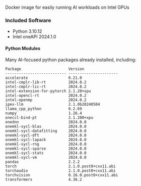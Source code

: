 Docker image for easily running AI workloads on Intel GPUs

### Included Software

* Python 3.10.12
* Intel oneAPI 2024.1.0

#### Python Modules

Many AI-focused python packages already installed, including:

```
Package                     Version
--------------------------- ----------------------
accelerate                  0.21.0
intel-cmplr-lib-rt          2024.0.2
intel-cmplr-lic-rt          2024.0.2
intel-extension-for-pytorch 2.1.20+xpu
intel-opencl-rt             2024.0.2
intel-openmp                2024.0.2
ipex-llm                    2.1.0b20240504
llama_cpp_python            0.2.69
numpy                       1.26.4
oneccl-bind-pt              2.1.200+xpu
onednn                      2024.0.0
onemkl-sycl-blas            2024.0.0
onemkl-sycl-datafitting     2024.0.0
onemkl-sycl-dft             2024.0.0
onemkl-sycl-lapack          2024.0.0
onemkl-sycl-rng             2024.0.0
onemkl-sycl-sparse          2024.0.0
onemkl-sycl-stats           2024.0.0
onemkl-sycl-vm              2024.0.0
pandas                      2.2.2
torch                       2.1.0.post0+cxx11.abi
torchaudio                  2.1.0.post0+cxx11.abi
torchvision                 0.16.0.post0+cxx11.abi
transformers                4.36.2
```
